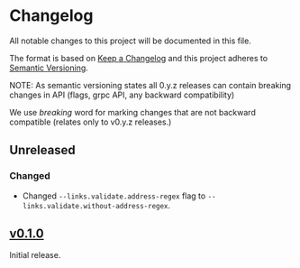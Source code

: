 # Changelog

All notable changes to this project will be documented in this file.

The format is based on [Keep a Changelog](http://keepachangelog.com/en/1.0.0/) and this project adheres to [Semantic Versioning](http://semver.org/spec/v2.0.0.html).

NOTE: As semantic versioning states all 0.y.z releases can contain breaking changes in API (flags, grpc API, any backward compatibility)

We use *breaking* word for marking changes that are not backward compatible (relates only to v0.y.z releases.)

## Unreleased

### Changed

* Changed `--links.validate.address-regex` flag to `--links.validate.without-address-regex`.

## [v0.1.0](https://github.com/bwplotka/mdox/releases/tag/v0.1.0)

Initial release.
